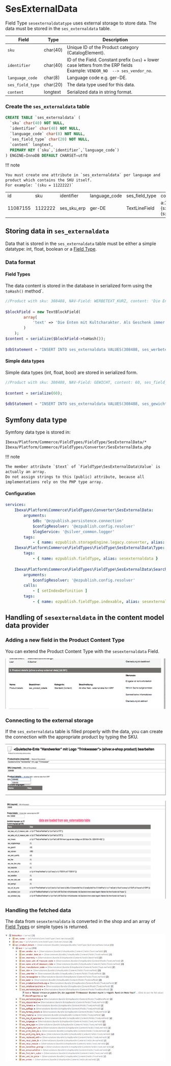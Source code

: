 # SesExternalData

Field Type `sesexternaldatatype` uses external storage to store data. The data must be stored in the `ses_externaldata` table.

|Field|Type|Description|
|--- |--- |--- |
|`sku`|char(40)|Unique ID of the Product category (CatalogElement).|
|`identifier`|char(40)|ID of the Field. Constant prefix (`ses`) + lower case letters from the ERP fields</br>Example: `VENDOR_NO  --> ses_vendor_no`.|
|`language_code`|char(8)|Language code e.g. ger-DE.|
|`ses_field_type`|char(20)|The data type used for this data.|
|`content`|longtext|Serialized data in string format.|

### Create the `ses_externaldata` table

``` sql
CREATE TABLE `ses_externaldata` (
  `sku` char(40) NOT NULL,
  `identifier` char(40) NOT NULL,
  `language_code` char(8) NOT NULL,
  `ses_field_type` char(20) NOT NULL,
  `content` longtext,
  PRIMARY KEY (`sku`,`identifier`,`language_code`)
) ENGINE=InnoDB DEFAULT CHARSET=utf8
```

!!! note

    You must create one attribute in `ses_externaldata` per language and product which contains the SKU itself.
    For example: `(sku = 1122222)`

|||||||
|---|---|---|---|---|---|
| id       | sku      | identifier  | language_code | ses_field_type | content                                                         |
| 11087155 | 1122222  | ses_sku_erp | ger-DE        | TextLineField  | a:1:{s:17:"TextLineFieldHash";a:1:{s:4:"text";s:7:"1122222";}}  |

## Storing data in `ses_externaldata`

Data that is stored in the `ses_externaldata` table must be either a simple datatype: int, float, boolean or a [Field Type](../fields_for_ecommerce_data/fields_for_ecommerce_data.md).

### Data format

#### Field Types

The data content is stored in the database in serialized form using the `toHash()` method`.

``` php
//Product with sku: 308488, NAV-Field: WERBETEXT_KURZ, content: 'Die Enten mit Kultcharakter. Als Geschenk immer wieder begehrt. Machen Sie Ihren Kunden die Freude.', ses_field_type: TextBlockField
 
$blockField = new TextBlockField(
        array(
            'text' => 'Die Enten mit Kultcharakter. Als Geschenk immer wieder begehrt. Machen Sie Ihren Kunden die Freude.',
        )
    );
$content = serialize($blockField->toHash());
 
$dbStatement = "INSERT INTO ses_externaldata VALUES(308488, ses_werbetext_kurz, ger-DE, TextBlockField, $content)";
```

#### Simple data types

Simple data types (int, float, bool) are stored in serialized form.

``` php
//Product with sku: 308488, NAV-Field: GEWICHT, content: 60, ses_field_type: int
 
$content = serialize(60);
 
$dbStatement = "INSERT INTO ses_externaldata VALUES(308488, ses_gewicht, ger-DE, int, $content)";
```

## Symfony data type

Symfony data type is stored in:

```
Ibexa/Platform/Commerce/FieldTypes/FieldType/SesExternalData/*
Ibexa/Platform/Commerce/FieldTypes/Converter/SesExternalData.php
```

!!! note

    The member attribute `$text` of `FieldType\SesExternalData\Value` is actually an array.
    Do not assign strings to this (public) attribute, because all implementations rely on the PHP type array.

#### Configuration

``` yaml
services:
    Ibexa\Platform\Commerce\FieldTypes\Converter\SesExternalData:
        arguments:
            $db: '@ezpublish.persistence.connection'
            $configResolver: '@ezpublish.config.resolver'
            $logService: '@silver_common.logger'
        tags:
            - { name: ezpublish.storageEngine.legacy.converter, alias: sesexternaldata }
    Ibexa\Platform\Commerce\FieldTypes\FieldType\SesExternalData\Type:
        tags:
            - { name: ezpublish.fieldType, alias: sesexternaldata }

    Ibexa\Platform\Commerce\FieldTypes\FieldType\SesExternalData\SearchField:
        arguments:
            $configResolver: '@ezpublish.config.resolver'
        calls:
            - [ setIndexDefinition ]
        tags:
            - { name: ezpublish.fieldType.indexable, alias: sesexternaldata }
```

## Handling of `sesexternaldata` in the content model data provider

### Adding a new field in the Product Content Type

You can extend the Product Content Type with the `sesexternaldata` Field.

![](../img/additional_ez_fieldtypes_3.png)

### Connecting to the external storage

If the `ses_externaldata` table is filled properly with the data, you can create the connection with the appropriate product by typing the SKU.

![](../img/additional_ez_fieldtypes_4.png)

![](../img/additional_ez_fieldtypes_5.png)

### Handling the fetched data

The data from `sesexternaldata` is converted in the shop and an array of [Field Types](../fields_for_ecommerce_data/fields_for_ecommerce_data.md) or simple types is returned.

![](../img/additional_ez_fieldtypes_6.png)  
